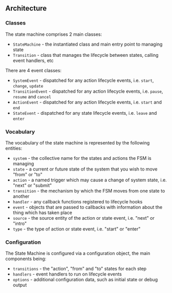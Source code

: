 ## Architecture

### Classes

The state machine comprises 2 main classes:

- `StateMachine` - the instantiated class and main entry point to managing state
- `Transition` - class that manages the lifecycle between states, calling event handlers, etc

There are 4 event classes:

- `SystemEvent` - dispatched for any action lifecycle events, i.e. `start`, `change`, `update`
- `TransitionEvent` - dispatched for any action lifecycle events, i.e. `pause`, `resume` and `cancel`
- `ActionEvent` - dispatched for any action lifecycle events, i.e. `start` and `end`
- `StateEvent` - dispatched for any state lifecycle events, i.e. `leave` and `enter`


### Vocabulary

The vocabulary of the state machine is represented by the following entities:

- `system` - the collective name for the states and actions the FSM is managing
- `state` - a current or future state of the system that you wish to move "from" or "to"
- `action` - a named trigger which may cause a change of system state, i.e. "next" or "submit"
- `transition` - the mechanism by which the FSM moves from one state to another
- `handler` - any callback functions registered to lifecycle hooks
- `event` - objects that are passed to callbacks with information about the thing which has taken place
- `source` - the source entity of the action or state event, i.e. "next" or "intro"
- `type` - the type of action or state event, i.e. "start" or "enter"


### Configuration

The State Machine is configured via a configuration object, the main components being:

- `transitions` - the "action", "from" and "to" states for each step
- `handlers` - event handlers to run on lifecycle events
- `options` - additional configuration data, such as initial state or debug output
